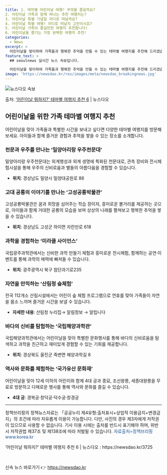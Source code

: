 ```yaml
---
title: 1. 테마별 어린이날 여행! 무엇을 즐길까요?
2. 어린이날 가족과 함께 떠나는 추천 여행지는?
3. 어린이날 특별 기념일 어디로 떠날까요?
4. 어린이날 특별 여행! 어디로 떠날지 고민이시죠?
5. 어린이날 가족이 즐길만한 여행지 추천합니다!
6. 어린이날을 즐기는 가장 완벽한 여행지 추천!
categories:
  - News
excerpt: >
  어린이날을 맞이하여 가족들과 행복한 추억을 만들 수 있는 테마별 여행지를 추천해 드리겠습니다!  ■ 상상을 …
feature_text: >
  ## seoulnews 실시간 뉴스 속보입니다.

  어린이날을 맞이하여 가족들과 행복한 추억을 만들 수 있는 테마별 여행지를 추천해 드리겠습니다!  ■ 상상을 …
image: 'https://newsdao.kr/res/images/meta/newsdao_breakingnews.jpg'
---
```


![뉴스다오 속보](https://newsdao.kr/res/images/meta/newsdao_breakingnews.jpg)

<p>출처: <a href="https://newsdao.kr/3725" rel="dofollow">‘어린이날 뭐하지?’ 테마별 여행지 추천 6</a> | 뉴스다오</p>

<h2 data-ke-size="size26">어린이날을 위한 가족 테마별 여행지 추천</h2>
<p data-ke-size="size16">어린이날을 맞아 가족들과 특별한 시간을 보내고 싶다면 다양한 테마별 여행지를 방문해 보세요. 아이들과 함께 즐거운 경험과 추억을 쌓을 수 있는 장소를 소개합니다. </p>

<h3><b>천문과 우주를 만나는 ‘밀양아리랑 우주천문대’</b></h3>
<p data-ke-size="size16">밀양아리랑 우주천문대는 외계행성과 외계 생명에 특화된 천문대로, 관측 장비와 전시체험시설을 통해 우주의 신비로움과 별들의 아름다움을 경험할 수 있습니다.</p>
<ul>
	<li><b>위치</b>: 경상남도 밀양시 밀양대공원로 86</li>
</ul>

<h3><b>고대 공룡의 이야기를 만나는 ‘고성공룡박물관’</b></h3>
<p data-ke-size="size16">고성공룡박물관은 꿈과 희망을 심어주는 학습 장이자, 흥미로운 볼거리를 제공하는 곳으로, 아이들과 함께 거대한 공룡의 모습을 보며 상상의 나래를 펼쳐보고 행복한 추억을 쌓을 수 있습니다.</p>
<ul>
	<li><b>위치</b>: 경상남도 고성군 하이면 자란만로 618</li>
</ul>

<h3><b>과학을 경험하는 ‘미라클 사이언스’</b></h3>
<p data-ke-size="size16">국립광주과학관에서는 신비한 과학 만들기 체험과 흥미로운 전시체험, 함께하는 공연·이벤트를 통해 과학의 매력에 빠져들 수 있습니다.</p>
<ul>
	<li><b>위치</b>: 광주광역시 북구 첨단과기로235</li>
</ul>

<h3><b>자연을 만끽하는 ‘산림청 숲체험’</b></h3>
<p data-ke-size="size16">전국 112개소 산림시설에서는 어린이 숲 체험 프로그램으로 연휴를 맞아 가족들이 자연을 몸소 느끼며 즐거운 시간을 보낼 수 있습니다. </p>
<ul>
	<li><b>자세한 내용</b>: 산림청 누리집→ 알림정보 → 알립니다</li>
</ul>

<h3><b>바다의 신비를 탐험하는 ‘국립해양과학관’</b></h3>
<p data-ke-size="size16">국립해양과학관에서는 어린이날을 맞아 특별한 문화행사를 통해 바다의 신비로움을 탐색하고 과학을 친근하고 재미있게 경험할 수 있는 기회를 제공합니다.</p>
<ul>
	<li><b>위치</b>: 경상북도 울진군 죽변면 해양과학길 8</li>
</ul>

<h3><b>역사와 문화를 체험하는 ‘국가유산 문화재’</b></h3>
<p data-ke-size="size16">어린이날을 맞아 12세 이하의 어린이와 함께 4대 궁과 종묘, 조선왕릉, 세종대왕릉을 무료로 방문하고 다채로운 행사를 통해 역사와 문화를 즐길 수 있습니다.</p>
<ul>
	<li><b>4대 궁</b>: 경복궁·창덕궁·덕수궁·창경궁</li>
</ul>

<hr>
<p data-ke-size="size16">정책브리핑의 정책뉴스자료는 「공공누리 제4유형:출처표시+상업적 이용금지+변경금지」의 조건에 따라 자유롭게 이용이 가능합니다. 다만, 사진의 경우 제3자에게 저작권이 있으므로 사용할 수 없습니다. 기사 이용 시에는 출처를 반드시 표기해야 하며, 위반 시 저작권법 제37조 및 제138조에 따라 처벌될 수 있습니다. <span style="color: #1a5490;">자료출처=정책브리핑 www.korea.kr</span></p>
<p data-ke-size="size16">‘어린이날 뭐하지?’ 테마별 여행지 추천 6 | 뉴스다오 : https://newsdao.kr/3725</p>
<p data-ke-size="size16">&nbsp;</p> 

신속 뉴스 바로가기 👉 <a href="https://newsdao.kr" rel="dofollow">https://newsdao.kr</a>


